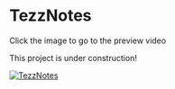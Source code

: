 # TezzNotes

Click the image to go to the preview video

This project is under construction!

[![TezzNotes](https://img.youtube.com/vi/ztfGazFStkM/0.jpg)](https://www.youtube.com/watch?v=ztfGazFStkM)

